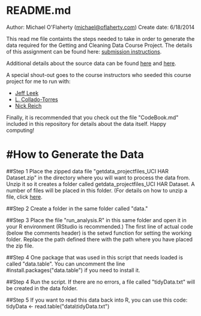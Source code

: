 README.md
=========
Author: Michael O'Flaherty (michael@oflaherty.com) Create date: 6/18/2014

This read me file containts the steps needed to take in order to generate the data required for the Getting and Cleaning Data Course Project. The details of this assignment can be found here: [submission instructions](https://class.coursera.org/getdata-004/human_grading/view/courses/972137/assessments/3/submissions).

Additional details about the source data can be found  [here](http://archive.ics.uci.edu/ml/datasets/Human+Activity+Recognition+Using+Smartphones) and [here](http://www.insideactivitytracking.com/data-science-activity-tracking-and-the-battle-for-the-worlds-top-sports-brand/).

A special shout-out goes to the course instructors who seeded this course project for me to run with:
* [Jeff Leek](http://biostat.jhsph.edu/~jleek/)
* [L. Collado-Torres](http://bit.ly/LColladoTorres)
* [Nick Reich](http://people.umass.edu/nick/)

Finally, it is recommended that you check out the file "CodeBook.md" included in this repository for details about the data itself. Happy computing!

#How to Generate the Data
=========

##Step 1
Place the zipped data file "getdata_projectfiles_UCI HAR Dataset.zip" in the directory where you will want to process the data from. Unzip it so it creates a folder called getdata_projectfiles_UCI HAR Dataset. A number of files will be placed in this folder. (For details on how to unzip a file, click [here](http://www.ehow.com/how_7940327_unzip-file-windows.html).

##Step 2
Create a folder in the same folder called "data."

##Step 3
Place the file "run_analysis.R" in this same folder and open it in your R environment (RStudio is recommended.) The first line of actual code (below the comments header) is the setwd function for setting the working folder. Replace the path defined there with the path where you have placed the zip file.

##Step 4
One package that was used in this script that needs loaded is called "data.table". You can uncomment the line #install.packages("data.table") if you need to install it.

##Step 4
Run the script. If there are no errors, a file called "tidyData.txt" will be created in the data folder.

##Step 5
If you want to read this data back into R, you can use this code: tidyData <- read.table("data\\tidyData.txt")